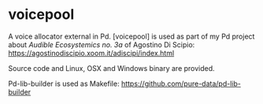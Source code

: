 # voicepool

A voice allocator external in Pd. [voicepool] is used as part of my Pd project about *Audible Ecosystemics no. 3a* of Agostino Di Scipio: https://agostinodiscipio.xoom.it/adiscipi/index.html

Source code and Linux, OSX and Windows binary are provided.

Pd-lib-builder is used as Makefile: https://github.com/pure-data/pd-lib-builder
